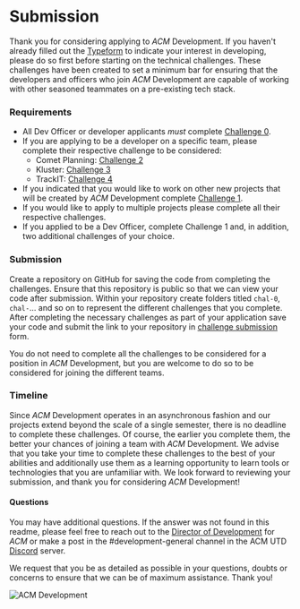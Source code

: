 # Submission

Thank you for considering applying to _ACM_ Development. If you haven't already filled out the [Typeform](https://apply.acmutd.co/dev) to indicate your interest in developing, please do so first before starting on the technical challenges. These challenges have been created to set a minimum bar for ensuring that the developers and officers who join _ACM_ Development are capable of working with other seasoned teammates on a pre-existing tech stack. 

### Requirements
 - All Dev Officer or developer applicants _must_ complete [Challenge 0](./chal-0/chal-0.md).
 - If you are applying to be a developer on a specific team, please complete their respective challenge to be considered:
    - Comet Planning: [Challenge 2](./chal-2/chal-2.md)
    - Kluster: [Challenge 3](./chal-3/chal-3.md)
    - TrackIT: [Challenge 4](./chal-4/chal-4.md)
 - If you indicated that you would like to work on other new projects that will be created by _ACM_ Development complete [Challenge 1](./chal-1/chal-1.md).
 - If you would like to apply to multiple projects please complete all their respective challenges. 
 - If you applied to be a Dev Officer, complete Challenge 1 and, in addition, two additional challenges of your choice.

### Submission
Create a repository on GitHub for saving the code from completing the challenges. Ensure that this repository is public so that we can view your code after submission. Within your repository create folders titled `chal-0`, `chal-`... and so on to represent the different challenges that you complete. After completing the necessary challenges as part of your application save your code and submit the link to your repository in [challenge submission](https://survey.acmutd.co/dev) form.

You do not need to complete all the challenges to be considered for a position in _ACM_ Development, but you are welcome to do so to be considered for joining the different teams.

### Timeline
Since _ACM_ Development operates in an asynchronous fashion and our projects extend beyond the scale of a single semester, there is no deadline to complete these challenges. Of course, the earlier you complete them, the better your chances of joining a team with _ACM_ Development. We advise that you take your time to complete these challenges to the best of your abilities and additionally use them as a learning opportunity to learn tools or technologies that you are unfamiliar with. We look forward to reviewing your submission, and thank you for considering _ACM_ Development!

#### Questions
You may have additional questions. If the answer was not found in this readme, please feel free to reach out to the [Director of Development](mailto:development@acmutd.co) for _ACM_ or make a post in the #development-general channel in the ACM UTD [Discord](http://acmutd.co/discord) server.

We request that you be as detailed as possible in your questions, doubts or concerns to ensure that we can be of maximum assistance. Thank you!

![ACM Development](https://www.acmutd.co/brand/Development/Banners/light_dark_background.png)
